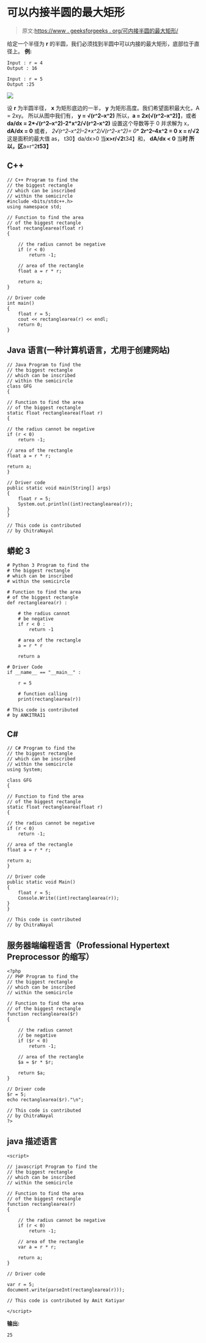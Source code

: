 # 可以内接半圆的最大矩形

> 原文:[https://www . geeksforgeeks . org/可内接半圆的最大矩形/](https://www.geeksforgeeks.org/largest-rectangle-that-can-be-inscribed-in-a-semicircle/)

给定一个半径为 **r** 的半圆，我们必须找到半圆中可以内接的最大矩形，底部位于直径上。
**例:**

```
Input : r = 4
Output : 16

Input : r = 5 
Output :25
```

![](img/47904e1dac5ce5212f87433719212aac.png)

设 **r** 为半圆半径， **x** 为矩形底边的一半， **y** 为矩形高度。我们希望面积最大化，A = 2xy。
所以从图中我们有，
**y = √(r^2–x^2)**
所以，**a = 2*x*(√(r^2–x^2)】**，或者**da/dx = 2*√(r^2–x^2)-2*x^2/√(r^2–x^2)**
设置这个导数等于 0 并求解为 x，
**dA/dx = 0**
或者， **2*√(r^2–x^2)–2*x^2/√(r^2–x^2)= 0**
**2r^2–4x^2 = 0**
**x = r/√2**
这是面积的最大值 as，
t30】da/dx>0 当**x>r/√2**t34】和， **dA/dx < 0** 当**时
所以，区**a=r^2**t53】**

## C++

```
// C++ Program to find the
// the biggest rectangle
// which can be inscribed
// within the semicircle
#include <bits/stdc++.h>
using namespace std;

// Function to find the area
// of the biggest rectangle
float rectanglearea(float r)
{

    // the radius cannot be negative
    if (r < 0)
        return -1;

    // area of the rectangle
    float a = r * r;

    return a;
}

// Driver code
int main()
{
    float r = 5;
    cout << rectanglearea(r) << endl;
    return 0;
}
```

## Java 语言(一种计算机语言，尤用于创建网站)

```
// Java Program to find the
// the biggest rectangle
// which can be inscribed
// within the semicircle
class GFG
{

// Function to find the area
// of the biggest rectangle
static float rectanglearea(float r)
{

// the radius cannot be negative
if (r < 0)
    return -1;

// area of the rectangle
float a = r * r;

return a;
}

// Driver code
public static void main(String[] args)
{
    float r = 5;
    System.out.println((int)rectanglearea(r));
}
}

// This code is contributed
// by ChitraNayal
```

## 蟒蛇 3

```
# Python 3 Program to find the
# the biggest rectangle
# which can be inscribed
# within the semicircle

# Function to find the area
# of the biggest rectangle
def rectanglearea(r) :

    # the radius cannot
    # be negative
    if r < 0 :
        return -1

    # area of the rectangle
    a = r * r

    return a

# Driver Code
if __name__ == "__main__" :

    r = 5

    # function calling
    print(rectanglearea(r))

# This code is contributed
# by ANKITRAI1
```

## C#

```
// C# Program to find the
// the biggest rectangle
// which can be inscribed
// within the semicircle
using System;

class GFG
{

// Function to find the area
// of the biggest rectangle
static float rectanglearea(float r)
{

// the radius cannot be negative
if (r < 0)
    return -1;

// area of the rectangle
float a = r * r;

return a;
}

// Driver code
public static void Main()
{
    float r = 5;
    Console.Write((int)rectanglearea(r));
}
}

// This code is contributed
// by ChitraNayal
```

## 服务器端编程语言（Professional Hypertext Preprocessor 的缩写）

```
<?php
// PHP Program to find the
// the biggest rectangle
// which can be inscribed
// within the semicircle

// Function to find the area
// of the biggest rectangle
function rectanglearea($r)
{

    // the radius cannot
    // be negative
    if ($r < 0)
        return -1;

    // area of the rectangle
    $a = $r * $r;

    return $a;
}

// Driver code
$r = 5;
echo rectanglearea($r)."\n";

// This code is contributed
// by ChitraNayal
?>
```

## java 描述语言

```
<script>

// javascript Program to find the
// the biggest rectangle
// which can be inscribed
// within the semicircle

// Function to find the area
// of the biggest rectangle
function rectanglearea(r)
{

    // the radius cannot be negative
    if (r < 0)
        return -1;

    // area of the rectangle
    var a = r * r;

    return a;
}

// Driver code

var r = 5;
document.write(parseInt(rectanglearea(r)));

// This code is contributed by Amit Katiyar

</script>
```

**输出:**

```
25
```